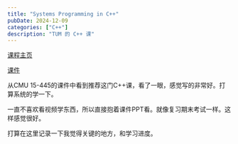 ```yaml
---
title: "Systems Programming in C++"
pubDate: 2024-12-09
categories: ["C++"]
description: "TUM 的 C++ 课"
---
```




[课程主页](https://db.in.tum.de/teaching/ss23/c++praktikum/)

[课件](https://db.in.tum.de/teaching/ss23/c++praktikum/slides/lecture.pdf?lang=en)

从CMU 15-445的课件中看到推荐这门C++课，看了一眼，感觉写的非常好。打算系统的学一下。

一直不喜欢看视频学东西，所以直接抱着课件PPT看。就像复习期末考试一样。这样感觉很好。

打算在这里记录一下我觉得关键的地方，和学习进度。


